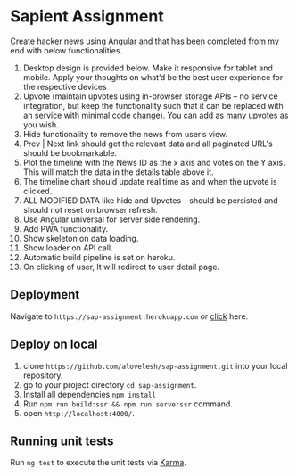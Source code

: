 # Sapient Assignment

Create hacker news using Angular and that has been completed from my end with below functionalities.

1. Desktop design is provided below. Make it responsive for tablet and mobile. Apply your thoughts on what’d be the best user experience for the respective devices
2. Upvote (maintain upvotes using in-browser storage APIs – no service integration, but keep the functionality such that it can be replaced with an service with minimal code change). You can add as many upvotes as you wish.
3. Hide functionality to remove the news from user’s view.
4. Prev | Next link should get the relevant data and all paginated URL's should be bookmarkable.
5. Plot the timeline with the News ID as the x axis and votes on the Y axis. This will match the data in the details table above it. 
6. The timeline chart should update real time as and when the upvote is clicked.
7. ALL MODIFIED DATA like hide and Upvotes – should be persisted and should not reset on browser refresh.
8. Use Angular universal for server side rendering.
9. Add PWA functionality.
10. Show skeleton on data loading.
11. Show loader on API call.
12. Automatic build pipeline is set on heroku.
13. On clicking of user, It will redirect to user detail page.

## Deployment

Navigate to `https://sap-assignment.herokuapp.com` or [click](https://sap-assignment.herokuapp.com) here.

## Deploy on local

1. clone `https://github.com/alovelesh/sap-assignment.git` into your local repository.
2. go to your project directory `cd sap-assignment`.
3. Install all dependencies `npm install`
4. Run `npm run build:ssr && npm run serve:ssr` command.
5. open `http://localhost:4000/`.


## Running unit tests
Run `ng test` to execute the unit tests via [Karma](https://karma-runner.github.io).

